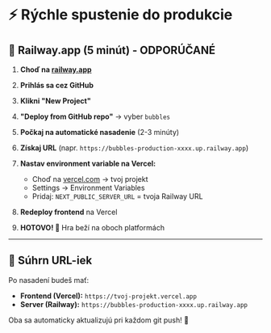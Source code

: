 # ⚡ Rýchle spustenie do produkcie

## 🎯 Railway.app (5 minút) - ODPORÚČANÉ

1. **Choď na [railway.app](https://railway.app)**

2. **Prihlás sa cez GitHub**

3. **Klikni "New Project"**

4. **"Deploy from GitHub repo"** → vyber `bubbles`

5. **Počkaj na automatické nasadenie** (2-3 minúty)

6. **Získaj URL** (napr. `https://bubbles-production-xxxx.up.railway.app`)

7. **Nastav environment variable na Vercel:**
   - Choď na [vercel.com](https://vercel.com) → tvoj projekt
   - Settings → Environment Variables
   - Pridaj: `NEXT_PUBLIC_SERVER_URL` = tvoja Railway URL

8. **Redeploy frontend** na Vercel

9. **HOTOVO! 🎉** Hra beží na oboch platformách

---

## 🔗 Súhrn URL-iek

Po nasadení budeš mať:
- **Frontend (Vercel):** `https://tvoj-projekt.vercel.app`
- **Server (Railway):** `https://bubbles-production-xxxx.up.railway.app`

Oba sa automaticky aktualizujú pri každom git push! 🚀 